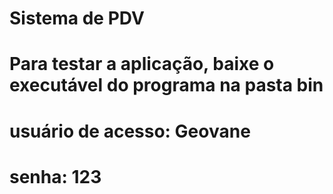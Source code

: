 # Sistema de PDV
# Para testar a aplicação, baixe o executável do programa na pasta bin
# usuário de acesso: Geovane
# senha: 123
